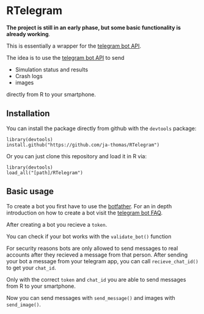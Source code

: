 # RTelegram

**The project is still in an early phase, but some basic functionality is already working**.

This is essentially a wrapper for the [telegram bot API](https://core.telegram.org/bots/api).

The idea is to use the [telegram bot API](https://core.telegram.org/bots/api) to send

* Simulation status and results
* Crash logs
* images

directly from R to your smartphone.



## Installation

You can install the package directly from github with the `devtools` package:

    library(devtools)
    install.github("https://github.com/ja-thomas/RTelegram")

Or you can just clone this repository and load it in R via:
    
    library(devtools)
    load_all("[path]/RTelegram")


## Basic usage

To create a bot you first have to use the [botfather](https://telegram.me/botfather). 
For an in depth introduction on how to create a bot visit the [telegram bot FAQ](https://core.telegram.org/bots).

After creating a bot you recieve a `token`.

You can check if your bot works with the `validate_bot()` function



For security reasons bots are only allowed to send messages to real accounts after they recieved a message from that person.
After sending your bot a message from your telegram app, you can call `recieve_chat_id()` to get your `chat_id`.

Only with the correct `token` and `chat_id` you are able to send messages from R to your smartphone.


Now you can send messages with `send_message()` and images with `send_image()`.









